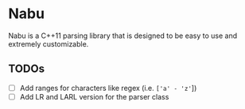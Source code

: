 # Nabu

Nabu is a C++11 parsing library that is designed to be easy to use and
extremely customizable.

## TODOs

- [ ] Add ranges for characters like regex (i.e. `['a' - 'z'`])
- [ ] Add LR and LARL version for the parser class